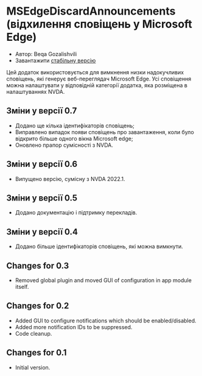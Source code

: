 # MSEdgeDiscardAnnouncements (відхилення сповіщень у Microsoft Edge) #

* Автор: Beqa Gozalishvili
* Завантажити [стабільну версію][1]

Цей додаток використовується для вимкнення  низки надокучливих сповіщень, які генерує веб-переглядач Microsoft Edge.
Усі сповіщення можна налаштувати у відповідній категорії додатка, яка розміщена в налаштуваннях NVDA.

## Зміни у версії 0.7 ##
* Додано ще кілька ідентифікаторів сповіщень;
* Виправлено випадок появи сповіщень про завантаження, коли було відкрито більше одного вікна Microsoft edge;
* Оновлено прапор сумісності з NVDA.

## Зміни у версії 0.6 ##
* Випущено версію, сумісну з NVDA 2022.1.

## Зміни у версії 0.5 ##
* Додано документацію і підтримку перекладів.

## Зміни у версії 0.4 ##
* Додано більше ідентифікаторів сповіщень, які можна вимкнути.

## Changes for 0.3 ##
* Removed global plugin and moved GUI of configuration in app module itself.

## Changes for 0.2 ##
* Added GUI to configure notifications which should be enabled/disabled.
* Added more notification IDs to be suppressed.
* Code cleanup.

## Changes for 0.1 ##
* Initial version.

[1]: http://addons.nvda-project.org/files/get.php?file=msedge
